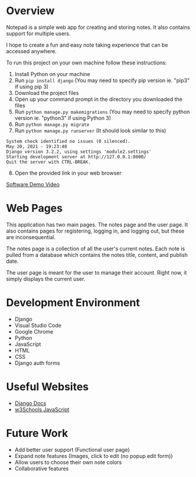 # Overview

Notepad is a simple web app for creating and storing notes. It also contains support for multiple users.

I hope to create a fun and easy note taking experience that can be accessed anywhere.

To run this project on your own machine follow these instructions:
1. Install Python on your machine
2. Run ```pip install django``` (You may need to specify pip version ie. "pip3" if using pip 3)
3. Download the project files
4. Open up your command prompt in the directory you downloaded the files
5. Run ```python manage.py makemigrations``` (You may need to specify python version ie. "python3" if using Python 3)
6. Run ```python manage.py migrate```
7. Run ```python manage.py runserver```
(It should look similar to this)
```
System check identified no issues (0 silenced).
May 20, 2021 - 19:23:40
Django version 3.2.2, using settings 'module2.settings'
Starting development server at http://127.0.0.1:8000/
Quit the server with CTRL-BREAK.
```
8. Open the provided link in your web browser

[Software Demo Video](http://youtube.link.goes.here)

# Web Pages

This application has two main pages. The notes page and the user page. It also contains pages for
registering, logging in, and logging out, but these are inconsequential.

The notes page is a collection of all the user's current notes. Each note is pulled from a database which contains the notes title, content, and publish date.

The user page is meant for the user to manage their account. Right now, it simply displays the current user.

# Development Environment

* Django
* Visual Studio Code
* Google Chrome
* Python
* JavaScript
* HTML
* CSS
* Django auth forms

# Useful Websites

* [Django Docs](https://docs.djangoproject.com/en/3.2/)
* [w3Schools JavaScript](https://www.w3schools.com/js/default.asp)

# Future Work

* Add better user support (Functional user page)
* Expand note features (Images, click to edit (no popup edit form))
* Allow users to choose their own note colors
* Collaborative features
